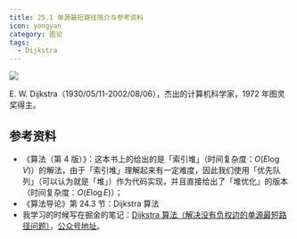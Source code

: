 ```yaml
---
title: 25.1 单源最短路径简介与参考资料
icon: yongyan
category: 图论
tags:
  - Dijkstra
---
```


![](https://tva1.sinaimg.cn/large/008i3skNgy1gxa95zwh7pj30w60eajs1.jpg)

E. W. Dijkstra（1930/05/11-2002/08/06），杰出的计算机科学家，1972 年图灵奖得主。

## 参考资料

+ 《算法（第 4 版）》：这本书上的给出的是「索引堆」（时间复杂度：$O(E \log V)$）的解法，由于「索引堆」理解起来有一定难度，因此我们使用「优先队列」（可以认为就是「堆」）作为代码实现，并且直接给出了「堆优化」的版本（时间复杂度：$O(E\log E)$）；
+ 《算法导论》第 24.3 节：Dijkstra 算法
+ 我学习的时候写在掘金的笔记：[Dijkstra 算法（解决没有负权边的单源最短路径问题）](https://juejin.im/post/6857030974631313422)，[公众号地址](https://mp.weixin.qq.com/s/Gzm00enOVtyMZe_Qc-UIaw)。






